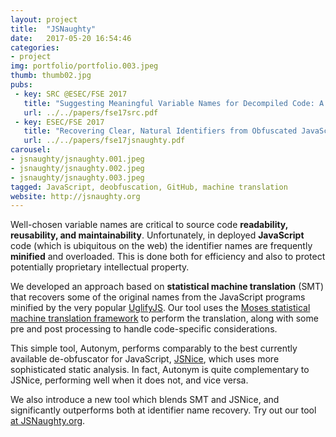 ```yaml
---
layout: project
title:  "JSNaughty"
date:   2017-05-20 16:54:46
categories:
- project
img: portfolio/portfolio.003.jpeg
thumb: thumb02.jpg
pubs:
 - key: SRC @ESEC/FSE 2017
   title: "Suggesting Meaningful Variable Names for Decompiled Code: A Machine Translation Approach."
   url: ../../papers/fse17src.pdf
 - key: ESEC/FSE 2017
   title: "Recovering Clear, Natural Identifiers from Obfuscated JavaScript Names."
   url: ../../papers/fse17jsnaughty.pdf
carousel:
- jsnaughty/jsnaughty.001.jpeg
- jsnaughty/jsnaughty.002.jpeg
- jsnaughty/jsnaughty.003.jpeg
tagged: JavaScript, deobfuscation, GitHub, machine translation
website: http://jsnaughty.org
---
```



Well-chosen variable names are critical to source code **readability, reusability, 
and maintainability**. Unfortunately, in deployed **JavaScript** code (which is 
ubiquitous on the web) the identifier names are frequently **minified** and 
overloaded. This is done both for efficiency and also to protect potentially 
proprietary intellectual property. 

We developed an approach based on **statistical machine translation** (SMT) that 
recovers some of the original names from the JavaScript programs minified by 
the very popular [UglifyJS](https://github.com/mishoo/UglifyJS2). 
Our tool uses the [Moses statistical machine translation framework](http://www.statmt.org/moses/) 
to perform the translation, along with some pre and post processing to
handle code-specific considerations.

This simple tool, Autonym, performs comparably to the best currently available 
de-obfuscator for JavaScript, [JSNice](http://jsnice.org), which uses more 
sophisticated static analysis. In fact, Autonym is quite complementary to JSNice, 
performing well when it does not, and vice versa. 

We also introduce a new tool which blends SMT and JSNice, and significantly 
outperforms both at identifier name recovery. Try out our tool [at JSNaughty.org](http://jsnaughty.org).


